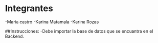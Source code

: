 # Integrantes
-Maria castro
-Karina Matamala
-Karina Rozas

##Instrucciones:
-Debe importar la base de datos que se encuantra en el Backend.



